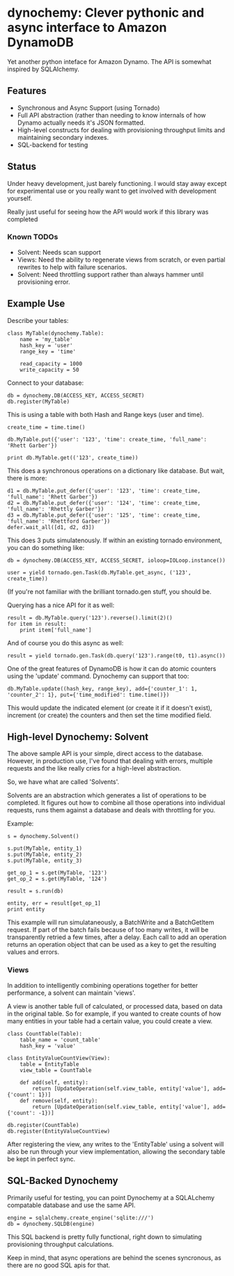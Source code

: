 dynochemy: Clever pythonic and async interface to Amazon DynamoDB
=========================

Yet another python inteface for Amazon Dynamo. The API is somewhat inspired by SQLAlchemy.


Features
--------

- Synchronous and Async Support (using Tornado)
- Full API abstraction (rather than needing to know internals of how Dynamo actually needs it's JSON formatted.
- High-level constructs for dealing with provisioning throughput limits and maintaining secondary indexes.
- SQL-backend for testing 

Status
------
Under heavy development, just barely functioning. I would stay away except for
experimental use or you really want to get involved with development yourself.

Really just useful for seeing how the API would work if this library was completed

### Known TODOs

  * Solvent: Needs scan support
  * Views: Need the ability to regenerate views from scratch, or even partial rewrites to help with failure scenarios.
  * Solvent: Need throttling support rather than always hammer until provisioning error.

Example Use
---

Describe your tables:

    class MyTable(dynochemy.Table):
        name = 'my_table'
        hash_key = 'user'
        range_key = 'time'

        read_capacity = 1000
        write_capacity = 50

Connect to your database:

    db = dynochemy.DB(ACCESS_KEY, ACCESS_SECRET)
    db.register(MyTable)

This is using a table with both Hash and Range keys (user and time).

    create_time = time.time()

    db.MyTable.put({'user': '123', 'time': create_time, 'full_name': 'Rhett Garber'})

    print db.MyTable.get(('123', create_time))

This does a synchronous operations on a dictionary like database.
But wait, there is more:

    d1 = db.MyTable.put_defer({'user': '123', 'time': create_time, 'full_name': 'Rhett Garber'})
    d2 = db.MyTable.put_defer({'user': '124', 'time': create_time, 'full_name': 'Rhettly Garber'})
    d3 = db.MyTable.put_defer({'user': '125', 'time': create_time, 'full_name': 'Rhettford Garber'})
    defer.wait_all([d1, d2, d3])

This does 3 puts simulatenously.
If within an existing tornado environment, you can do something like:

    db = dynochemy.DB(ACCESS_KEY, ACCESS_SECRET, ioloop=IOLoop.instance())

    user = yield tornado.gen.Task(db.MyTable.get_async, ('123', create_time))

(If you're not familiar with the brilliant tornado.gen stuff, you should be.


Querying has a nice API for it as well:

    result = db.MyTable.query('123').reverse().limit(2)()
    for item in result:
        print item['full_name']

And of course you do this async as well:

    result = yield tornado.gen.Task(db.query('123').range(t0, t1).async())

One of the great features of DynamoDB is how it can do atomic counters using
the 'update' command. Dynochemy can support that too:

    db.MyTable.update((hash_key, range_key), add={'counter_1': 1, 'counter_2': 1}, put={'time_modified': time.time()})

This would update the indicated element (or create it if it doesn't exist),
increment (or create) the counters and then set the time modified field.


High-level Dynochemy: Solvent
----

The above sample API is your simple, direct access to the database. However, in
production use, I've found that dealing with errors, multiple requests and the
like really cries for a high-level abstraction.

So, we have what are called 'Solvents'.

Solvents are an abstraction which generates a list of operations to be
completed. It figures out how to combine all those operations into individual
requests, runs them against a database and deals with throttling for you.

Example:

    s = dynochemy.Solvent()

    s.put(MyTable, entity_1)
    s.put(MyTable, entity_2)
    s.put(MyTable, entity_3)

    get_op_1 = s.get(MyTable, '123')
    get_op_2 = s.get(MyTable, '124')

    result = s.run(db)

    entity, err = result[get_op_1]
    print entity

This example will run simulataneously, a BatchWrite and a BatchGetItem request. If
part of the batch fails because of too many writes, it will be transparently
retried a few times, after a delay. Each call to add an operation returns an
operation object that can be used as a key to get the resulting values and
errors.

### Views

In addition to intelligently combining operations together for better performance, a solvent can maintain 'views'.

A view is another table full of calculated, or processed data, based on data in the original table. So for example, if you
wanted to create counts of how many entities in your table had a certain value, you could create a view.

    class CountTable(Table):
        table_name = 'count_table'
        hash_key = 'value'

    class EntityValueCountView(View):
        table = EntityTable
        view_table = CountTable

        def add(self, entity):
            return [UpdateOperation(self.view_table, entity['value'], add={'count': 1})]
        def remove(self, entity):
            return [UpdateOperation(self.view_table, entity['value'], add={'count': -1})]

    db.register(CountTable)
    db.register(EntityValueCountView)

After registering the view, any writes to the 'EntityTable' using a solvent
will also be run through your view implementation, allowing the secondary table
be kept in perfect sync.

SQL-Backed Dynochemy
----
Primarily useful for testing, you can point Dynochemy at a SQLALchemy compatable database and use the same API.

    engine = sqlalchemy.create_engine('sqlite:///')
    db = dynochemy.SQLDB(engine)

This SQL backend is pretty fully functional, right down to simulating provisioning throughput calculations.

Keep in mind, that async operations are behind the scenes syncronous, as there are no good SQL apis for that.
